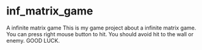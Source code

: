 # inf_matrix_game
A infinite matrix game
This is my game project about a infinite matrix game. You can press right mouse button to hit. You should avoid hit to the wall or enemy. GOOD LUCK.
